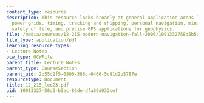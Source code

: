 ```yaml
---
content_type: resource
description: This resource looks broadly at general application areas like communication,
  power grids, timing, tracking and shipping, personal navigation, mining and engineering,
  safety of life, and precise GPS applications for geophysics.
file: /media/courses/12-215-modern-navigation-fall-2006/1091332758d5b5ac86dedfa66d033cef_12_215_lec23.pdf
file_type: application/pdf
learning_resource_types:
- Lecture Notes
ocw_type: OCWFile
parent_title: Lecture Notes
parent_type: CourseSection
parent_uid: 2b55d2f5-0800-386c-0466-5c81d2b5787e
resourcetype: Document
title: 12_215_lec23.pdf
uid: 10913327-58d5-b5ac-86de-dfa66d033cef
---
```

